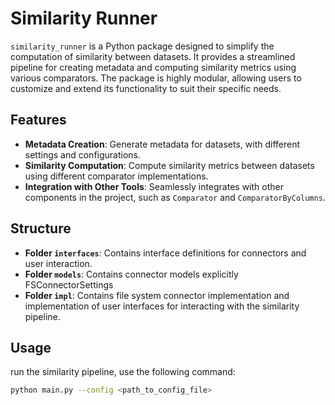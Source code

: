 # Similarity Runner

`similarity_runner` is a Python package designed to simplify the computation of similarity between datasets.
It provides a streamlined pipeline for creating metadata and computing similarity metrics using various comparators. 
The package is highly modular, allowing users to customize and extend its functionality to suit their specific needs.

## Features

- **Metadata Creation**: Generate metadata for datasets, with different settings and configurations.
- **Similarity Computation**: Compute similarity metrics between datasets using different comparator implementations.
- **Integration with Other Tools**: Seamlessly integrates with other components in the project, such as `Comparator` and `ComparatorByColumns`.

## Structure

- **Folder `interfaces`**: Contains interface definitions for connectors and user interaction.
- **Folder `models`**: Contains connector models explicitly FSConnectorSettings
- **Folder `impl`**: Contains file system connector implementation and implementation of user interfaces for interacting with the similarity pipeline.

## Usage


run the similarity pipeline, use the following command:

```bash
python main.py --config <path_to_config_file>

```
